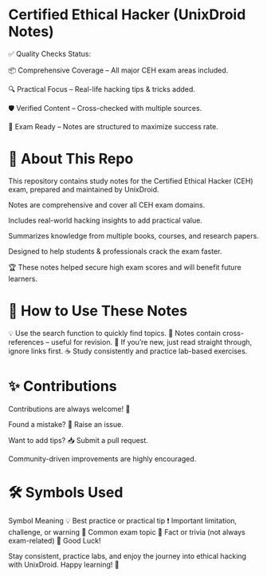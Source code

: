 # Certified Ethical Hacker (UnixDroid Notes)
✅ Quality Checks Status:

📦 Comprehensive Coverage – All major CEH exam areas included.

🔍 Practical Focus – Real-life hacking tips & tricks added.

🛡 Verified Content – Cross-checked with multiple sources.

🎯 Exam Ready – Notes are structured to maximize success rate.

# 📘 About This Repo

This repository contains study notes for the Certified Ethical Hacker (CEH) exam, prepared and maintained by UnixDroid.

Notes are comprehensive and cover all CEH exam domains.

Includes real-world hacking insights to add practical value.

Summarizes knowledge from multiple books, courses, and research papers.

Designed to help students & professionals crack the exam faster.

🏆 These notes helped secure high exam scores and will benefit future learners.

# 🔑 How to Use These Notes

💡 Use the search function to quickly find topics.
🔗 Notes contain cross-references – useful for revision.
📖 If you’re new, just read straight through, ignore links first.
☕ Study consistently and practice lab-based exercises.

# ✨ Contributions

Contributions are always welcome! 🎉

Found a mistake? 🐞 Raise an issue.

Want to add tips? 📥 Submit a pull request.

Community-driven improvements are highly encouraged.

# 🛠 Symbols Used
Symbol	Meaning
💡	Best practice or practical tip
❗	Important limitation, challenge, or warning
📝	Common exam topic
🤗	Fact or trivia (not always exam-related)
🚀 Good Luck!

Stay consistent, practice labs, and enjoy the journey into ethical hacking with UnixDroid.
Happy learning! 🔐
